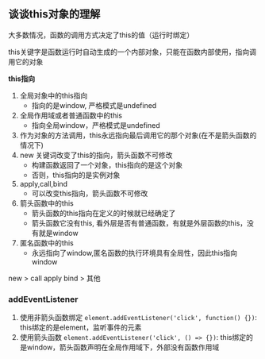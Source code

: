 ## 谈谈this对象的理解
大多数情况，函数的调用方式决定了this的值（运行时绑定）

this关键字是函数运行时自动生成的一个内部对象，只能在函数内部使用，指向调用它的对象

**this指向**
1. 全局对象中的this指向
     - 指向的是window, 严格模式是undefined
2. 全局作用域或者普通函数中的this
     - 指向全局window，严格模式是undefined
3. 作为对象的方法调用，this永远指向最后调用它的那个对象(在不是箭头函数的情况下)
4. new 关键词改变了this的指向，箭头函数不可修改
     - 构建函数返回了一个对象，this指向的是这个对象
     - 否则，this指向的是实例对象
5. apply,call,bind
      - 可以改变this指向，箭头函数不可修改
6. 箭头函数中的this
     - 箭头函数的this指向在定义的时候就已经确定了
     - 箭头函数它没有this, 看外层是否有普通函数，有就是外层函数的this，没有就是window
7. 匿名函数中的this
     - 永远指向了window,匿名函数的执行环境具有全局性，因此this指向window

new > call apply bind > 其他

### addEventListener
1. 使用非箭头函数绑定
`element.addEventListener('click', function() {})`: this绑定的是element，监听事件的元素
2. 使用箭头函数
`element.addEventListener('click', () => {})`: this绑定的是window，箭头函数声明在全局作用域下，外部没有函数作用域